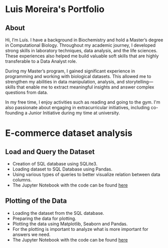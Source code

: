 # Luis Moreira's Portfolio

## About

Hi, I’m Luís. I have a background in Biochemistry and hold a Master’s degree in Computational Biology. Throughout my academic journey, I developed strong skills in laboratory techniques, data analysis, and the life sciences. These experiences also helped me build valuable soft skills that are highly transferable to a Data Analyst role.

During my Master’s program, I gained significant experience in programming and working with biological datasets. This allowed me to strengthen my abilities in data manipulation, analysis, and storytelling—skills that enable me to extract meaningful insights and answer complex questions from data.

In my free time, I enjoy activities such as reading and going to the gym. I'm also passionate about engaging in extracurricular initiatives, including co-founding a Junior Initiative during my time at university.

# E-commerce dataset analysis

## Load and Query the Dataset
- Creation of SQL database using SQLite3.
- Loading dataset to SQL Database using Pandas.
- Using various types of queries to better visualize relation between data columns.
- The Jupyter Notebook with the code can be found [here](/projects/Load_and_Query_db.ipynb)

## Plotting of the Data
- Loading the dataset from the SQL database.
- Preparing the data for plotting.
- Plotting the data using Matplotlib, Seaborn and Pandas.
- For the plotting is important to analyze what is more important for answers we need.
- The Jupyter Notebook with the code can be found [here](/projects/ecom_ana.ipynb)

